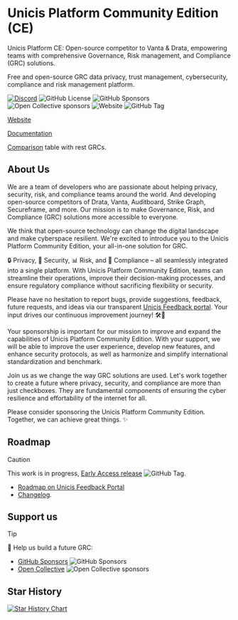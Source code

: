 # Unicis Platform Community Edition (CE)

Unicis Platform CE: Open-source competitor to Vanta & Drata, empowering teams with comprehensive Governance, Risk management, and Compliance (GRC) solutions.

Free and open-source GRC data privacy, trust management, cybersecurity, compliance and risk management platform.

[![Discord](https://img.shields.io/discord/1110270854824214589?style=social&logo=discord&link=https%3A%2F%2Fdiscord.com%2Finvite%2F8TwyeD97HD)](https://discord.com/invite/8TwyeD97HD) ![GitHub License](https://img.shields.io/github/license/UnicisTech/unicis-platform-ce) ![GitHub Sponsors](https://img.shields.io/github/sponsors/UnicisTech) ![Open Collective sponsors](https://img.shields.io/opencollective/sponsors/unicis-platform-ce) ![Website](https://img.shields.io/website?url=https%3A%2F%2Fwww.unicis.tech%2F) ![GitHub Tag](https://img.shields.io/github/v/tag/UnicisTech/unicis-platform-ce)


[Website](https://www.unicis.tech)

[Documentation](https://www.unicis.tech/docs)

[Comparison](https://www.unicis.tech/comparison) table with rest GRCs.


## About Us

We are a team of developers who are passionate about helping privacy, security, risk, and compliance teams around the world. And developing open-source competitors of Drata, Vanta, Auditboard, Strike Graph, Secureframe, and more. Our mission is to make Governance, Risk, and Compliance (GRC) solutions more accessible to everyone.

We think that open-source technology can change the digital landscape and make cyberspace resilient. We're excited to introduce you to the Unicis Platform Community Edition, your all-in-one solution for GRC.

🔒 Privacy, 🔐 Security, 📊 Risk, and 📜 Compliance – all seamlessly integrated into a single platform. With Unicis Platform Community Edition, teams can streamline their operations, improve their decision-making processes, and ensure regulatory compliance without sacrificing flexibility or security.

Please have no hesitation to report bugs, provide suggestions, feedback, future requests, and ideas via our transparent [Unicis Feedback portal](https://feedback.unicis.tech/). Your input drives our continuous improvement journey! 🛠️📢

Your sponsorship is important for our mission to improve and expand the capabilities of Unicis Platform Community Edition. With your support, we will be able to improve the user experience, develop new features, and enhance security protocols, as well as harmonize and simplify international standardization and benchmark.

Join us as we change the way GRC solutions are used. Let's work together to create a future where privacy, security, and compliance are more than just checkboxes. They are fundamental components of ensuring the cyber resilience and effortability of the internet for all.

Please consider sponsoring the Unicis Platform Community Edition. Together, we can achieve great things. ✨

## Roadmap

> [!CAUTION]
> This work is in progress, [Early Access release](https://www.unicis.tech/docs/platform/unicis-platform-changelog#early-access-2025-02-02) ![GitHub Tag](https://img.shields.io/github/v/tag/UnicisTech/unicis-platform-ce).

- [Roadmap on Unicis Feedback Portal](https://feedback.unicis.tech/?tags=roadmap)
- [Changelog](https://www.unicis.tech/docs/platform/unicis-platform-changelog).

## Support us

> [!TIP]
> 💙 Help us build a future GRC:

- [GitHub Sponsors](https://github.com/sponsors/UnicisTech) ![GitHub Sponsors](https://img.shields.io/github/sponsors/UnicisTech) 
- [Open Collective](https://opencollective.com/unicis-platform-ce) ![Open Collective sponsors](https://img.shields.io/opencollective/sponsors/unicis-platform-ce)

## Star History

[![Star History Chart](https://api.star-history.com/svg?repos=UnicisTech/unicis-platform-ce&type=Date)](https://star-history.com/#UnicisTech/unicis-platform-ce&Date)
